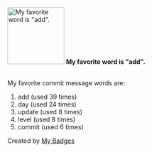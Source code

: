 <img src="https://my-badges.github.io/my-badges/favorite-word.png" alt="My favorite word is &quot;add&quot;." title="My favorite word is &quot;add&quot;." width="128">
<strong>My favorite word is &quot;add&quot;.</strong>
<br><br>

My favorite commit message words are:

1. add (used 39 times)
2. day (used 24 times)
3. update (used 8 times)
4. level (used 8 times)
5. commit (used 6 times)


Created by <a href="https://github.com/my-badges/my-badges">My Badges</a>